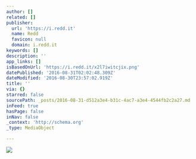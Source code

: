 ```yaml
---
author: []
related: []
publisher:
  url: 'https://i.redd.it'
  name: Redd
  favicon: null
  domain: i.redd.it
keywords: []
description: ''
app_links: []
isBasedOnUrl: 'https://i.redd.it/x2l7iwitcjix.png'
datePublished: '2016-08-31T02:02:48.309Z'
dateModified: '2016-08-30T23:57:02.919Z'
title: ''
via: {}
starred: false
sourcePath: _posts/2016-08-31-d512a3e4-b31c-4ac7-a3e4-4544fb2c2a27.md
inFeed: true
hasPage: false
inNav: false
_context: 'http://schema.org'
_type: MediaObject

---
```

<article style=""><img src="https://i.redd.it/x2l7iwitcjix.png" /></article>